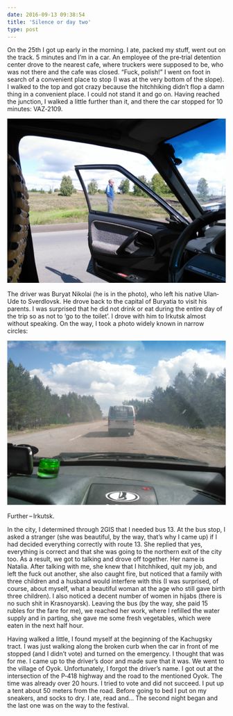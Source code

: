 ```yaml
---
date: 2016-09-13 09:38:54
title: 'Silence or day two'
type: post
---
```


On the 25th I got up early in the morning. I ate, packed my stuff, went out on the track. 5 minutes
and I’m in a car. An employee of the pre‐trial detention center drove to the nearest cafe, where
truckers were supposed to be, who was not there and the cafe was closed. “Fuck, polish!” I went on
foot in search of a convenient place to stop (I was at the very bottom of the slope). I walked to
the top and got crazy because the hitchhiking didn’t flop a damn thing in a convenient place. I
could not stand it and go on. Having reached the junction, I walked a little further than it, and
there the car stopped for 10 minutes: VAZ‐2109.

![](IMG_20160825_121224.jpg)

The driver was Buryat Nikolai (he is in the photo), who left his native Ulan‐Ude to Sverdlovsk. He
drove back to the capital of Buryatia to visit his parents. I was surprised that he did not drink or
eat during the entire day of the trip so as not to ‘go to the toilet’. I drove with him to Irkutsk
almost without speaking. On the way, I took a photo widely known in narrow circles:

![](IMG_20160825_130822.jpg)

Further – Irkutsk.

In the city, I determined through 2GIS that I needed bus 13. At the bus stop, I asked a stranger
(she was beautiful, by the way, that’s why I came up) if I had decided everything correctly with
route 13. She replied that yes, everything is correct and that she was going to the northern exit of
the city too. As a result, we got to talking and drove off together. Her name is Natalia. After
talking with me, she knew that I hitchhiked, quit my job, and left the fuck out another, she also
caught fire, but noticed that a family with three children and a husband would interfere with this
(I was surprised, of course, about myself, what a beautiful woman at the age who still gave birth
three children). I also noticed a decent number of women in hijabs (there is no such shit in
Krasnoyarsk). Leaving the bus (by the way, she paid 15 rubles for the fare for me), we reached her
work, where I refilled the water supply and in parting, she gave me some fresh vegetables, which
were eaten in the next half hour.

Having walked a little, I found myself at the beginning of the Kachugsky tract. I was just walking
along the broken curb when the car in front of me stopped (and I didn’t vote) and turned on the
emergency. I thought that was for me. I came up to the driver’s door and made sure that it was. We
went to the village of Oyok. Unfortunately, I forgot the driver’s name. I got out at the
intersection of the P‐418 highway and the road to the mentioned Oyok. The time was already over 20
hours. I tried to vote and did not succeed. I put up a tent about 50 meters from the road. Before
going to bed I put on my sneakers, and socks to dry. I ate, read and… The second night began and the
last one was on the way to the festival.

